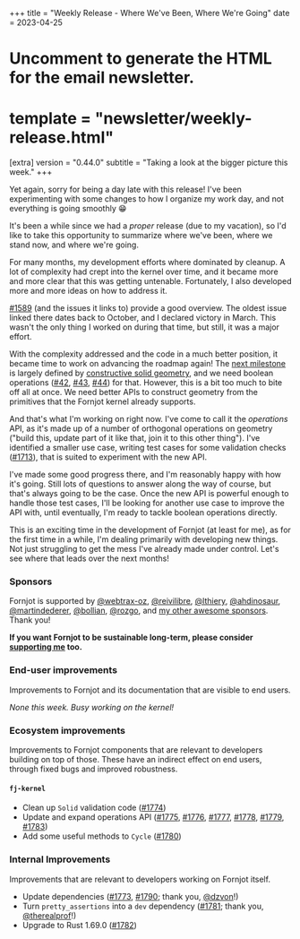+++
title = "Weekly Release - Where We've Been, Where We're Going"
date = 2023-04-25

# Uncomment to generate the HTML for the email newsletter.
# template = "newsletter/weekly-release.html"

[extra]
version = "0.44.0"
subtitle = "Taking a look at the bigger picture this week."
+++

Yet again, sorry for being a day late with this release! I've been experimenting with some changes to how I organize my work day, and not everything is going smoothly 😁

It's been a while since we had a *proper* release (due to my vacation), so I'd like to take this opportunity to summarize where we've been, where we stand now, and where we're going.

For many months, my development efforts where dominated by cleanup. A lot of complexity had crept into the kernel over time, and it became more and more clear that this was getting untenable. Fortunately, I also developed more and more ideas on how to address it.

[#1589](https://github.com/hannobraun/Fornjot/issues/1589) (and the issues it links to) provide a good overview. The oldest issue linked there dates back to October, and I declared victory in March. This wasn't the only thing I worked on during that time, but still, it was a major effort.

With the complexity addressed and the code in a much better position, it became time to work on advancing the roadmap again! The [next milestone](https://github.com/hannobraun/Fornjot/milestone/1) is largely defined by [constructive solid geometry](https://en.wikipedia.org/wiki/Constructive_solid_geometry), and we need boolean operations ([#42](https://github.com/hannobraun/Fornjot/issues/42), [#43](https://github.com/hannobraun/Fornjot/issues/43), [#44](https://github.com/hannobraun/Fornjot/issues/44)) for that. However, this is a bit too much to bite off all at once. We need better APIs to construct geometry from the primitives that the Fornjot kernel already supports.

And that's what I'm working on right now. I've come to call it the *operations* API, as it's made up of a number of orthogonal operations on geometry ("build this, update part of it like that, join it to this other thing"). I've identified a smaller use case, writing test cases for some validation checks ([#1713](https://github.com/hannobraun/Fornjot/issues/1713)), that is suited to experiment with the new API.

I've made some good progress there, and I'm reasonably happy with how it's going. Still lots of questions to answer along the way of course, but that's always going to be the case. Once the new API is powerful enough to handle those test cases, I'll be looking for another use case to improve the API with, until eventually, I'm ready to tackle boolean operations directly.

This is an exciting time in the development of Fornjot (at least for me), as for the first time in a while, I'm dealing primarily with developing new things. Not just struggling to get the mess I've already made under control. Let's see where that leads over the next months!


### Sponsors

Fornjot is supported by [@webtrax-oz](https://github.com/webtrax-oz), [@reivilibre](https://github.com/reivilibre), [@lthiery](https://github.com/lthiery), [@ahdinosaur](https://github.com/ahdinosaur), [@martindederer](https://github.com/martindederer), [@bollian](https://github.com/bollian), [@rozgo](https://github.com/rozgo), and [my other awesome sponsors](https://github.com/sponsors/hannobraun). Thank you!

<strong class="call-to-action">
    <p>
        If you want Fornjot to be sustainable long-term, please consider <a href="https://github.com/sponsors/hannobraun">supporting me</a> too.
    </p>
</strong>


### End-user improvements

Improvements to Fornjot and its documentation that are visible to end users.

*None this week. Busy working on the kernel!*


### Ecosystem improvements

Improvements to Fornjot components that are relevant to developers building on top of those. These have an indirect effect on end users, through fixed bugs and improved robustness.

#### `fj-kernel`

- Clean up `Solid` validation code ([#1774])
- Update and expand operations API ([#1775], [#1776], [#1777], [#1778], [#1779], [#1783])
- Add some useful methods to `Cycle` ([#1780])


### Internal Improvements

Improvements that are relevant to developers working on Fornjot itself.

- Update dependencies ([#1773], [#1790]; thank you, [@dzvon]!)
- Turn `pretty_assertions` into a `dev` dependency ([#1781]; thank you, [@therealprof]!)
- Upgrade to Rust 1.69.0 ([#1782])


[#1773]: https://github.com/hannobraun/Fornjot/pull/1773
[#1774]: https://github.com/hannobraun/Fornjot/pull/1774
[#1775]: https://github.com/hannobraun/Fornjot/pull/1775
[#1776]: https://github.com/hannobraun/Fornjot/pull/1776
[#1777]: https://github.com/hannobraun/Fornjot/pull/1777
[#1778]: https://github.com/hannobraun/Fornjot/pull/1778
[#1779]: https://github.com/hannobraun/Fornjot/pull/1779
[#1780]: https://github.com/hannobraun/Fornjot/pull/1780
[#1781]: https://github.com/hannobraun/Fornjot/pull/1781
[#1782]: https://github.com/hannobraun/Fornjot/pull/1782
[#1783]: https://github.com/hannobraun/Fornjot/pull/1783
[#1790]: https://github.com/hannobraun/Fornjot/pull/1790

[@dzvon]: https://github.com/dzvon
[@therealprof]: https://github.com/therealprof
